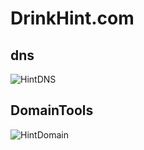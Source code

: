 # DrinkHint.com
## dns
![HintDNS](https://user-images.githubusercontent.com/48226669/151392497-63cba65c-5b0f-4570-9576-52220e1102cb.PNG)

## DomainTools
![HintDomain](https://user-images.githubusercontent.com/48226669/151392900-e938fad8-c9b1-4fc1-8256-353964796aa1.PNG)

